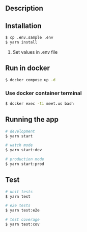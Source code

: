 ## Description

## Installation


```bash
$ cp .env.sample .env
$ yarn install
```

1. Set values in .env file

## Run in docker
```bash
$ docker compose up -d
```

### Use docker container terminal
```bash
$ docker exec -ti meet.us bash
```

## Running the app

```bash
# development
$ yarn start

# watch mode
$ yarn start:dev

# production mode
$ yarn start:prod
```

## Test

```bash
# unit tests
$ yarn test

# e2e tests
$ yarn test:e2e

# test coverage
$ yarn test:cov
```

